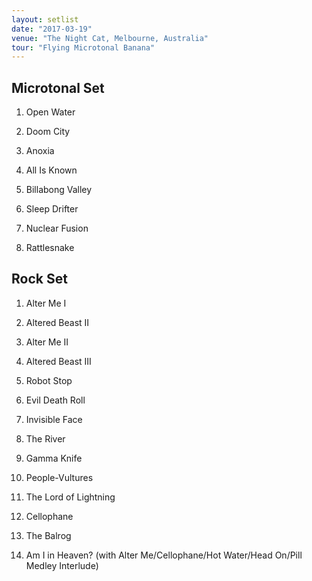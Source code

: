 ```yaml
---
layout: setlist
date: "2017-03-19"
venue: "The Night Cat, Melbourne, Australia"
tour: "Flying Microtonal Banana"
---
```



## Microtonal Set

 1. Open Water

 2. Doom City

 3. Anoxia

 4. All Is Known

 5. Billabong Valley

 6. Sleep Drifter

 7. Nuclear Fusion

 8. Rattlesnake

## Rock Set

1. Alter Me I

2. Altered Beast II

3. Alter Me II

4. Altered Beast III

5. Robot Stop

6. Evil Death Roll

7. Invisible Face

8. The River

9. Gamma Knife

10. People-Vultures

11. The Lord of Lightning

12. Cellophane

13. The Balrog

14. Am I in Heaven?
   (with Alter Me/Cellophane/Hot Water/Head On/Pill Medley Interlude)


